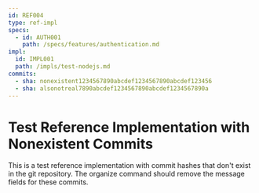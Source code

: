 ```yaml
---
id: REF004
type: ref-impl
specs:
  - id: AUTH001
    path: /specs/features/authentication.md
impl:
  id: IMPL001
  path: /impls/test-nodejs.md
commits:
  - sha: nonexistent1234567890abcdef1234567890abcdef123456
  - sha: alsonotreal7890abcdef1234567890abcdef1234567890a
---
```


# Test Reference Implementation with Nonexistent Commits

This is a test reference implementation with commit hashes that don't exist in the git repository. The organize command should remove the message fields for these commits.
